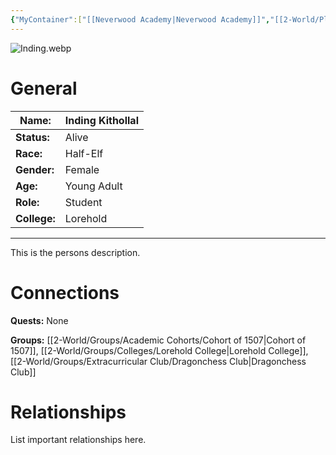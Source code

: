 ```yaml
---
{"MyContainer":["[[Neverwood Academy|Neverwood Academy]]","[[2-World/Places/Lorehold Campus.md|Lorehold Campus]]"],"MyCategory":null,"image":"Inding.webp","tags":["Category/People"],"obsidianUIMode":"preview","aliases":null,"NoteStatus":"❓","char_status":"Alive","char_race":"Half-Elf","char_gender":"Female","char_role":"Student","char_college":"Lorehold","char_items":null,"char_age":"Young Adult","parents":null,"children":null,"enemies":null,"allies":null,"siblings":null,"partner":null,"Connected_Quests":[],"Connected_Groups":["[[Cohort of 1507|Cohort of 1507]]","[[Lorehold College|Lorehold College]]","[[Dragonchess Club|Dragonchess Club]]"],"dg-publish":true,"dg-path":"World/People/Students/Inding Kithollal.md","permalink":"/world/people/students/inding-kithollal/","dgPassFrontmatter":true,"updated":"2025-10-03T14:22:08.000+01:00"}
---
```



![Inding.webp](/img/user/z_Assets/character_art/NPCs/Cohort%20of%201507/Inding.webp)
# General


| Name:        | Inding Kithollal |
| ------------ | ---------------- |
| **Status:**  | Alive            |
| **Race:**    | Half-Elf         |
| **Gender:**  | Female           |
| **Age:**     | Young Adult      |
| **Role:**    | Student          |
| **College:** | Lorehold         |


---

This is the persons description. 


# Connections


**Quests:** None 

**Groups:** [[2-World/Groups/Academic Cohorts/Cohort of 1507\|Cohort of 1507]], [[2-World/Groups/Colleges/Lorehold College\|Lorehold College]], [[2-World/Groups/Extracurricular Club/Dragonchess Club\|Dragonchess Club]]


# Relationships

List important relationships here. 


